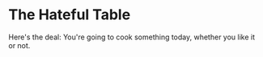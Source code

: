 # The Hateful Table

Here's the deal: You're going to cook something today, whether you like it or not.
